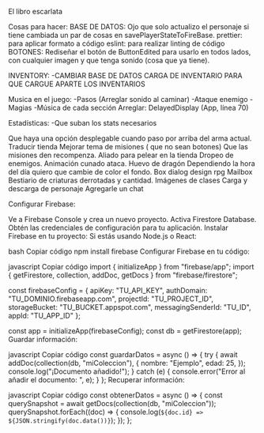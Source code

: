 El libro escarlata

Cosas para hacer:
BASE DE DATOS:
    Ojo que solo actualizo el personaje si tiene cambiada un par de cosas en savePlayerStateToFireBase.
prettier: para aplicar formato a código
eslint: para realizar linting de código
BOTONES:
    Rediseñar el botón de ButtonEdited para usarlo en todos lados, con cualquier imagen y que tenga sonido (cosa que ya tiene).

INVENTORY:
    -CAMBIAR BASE DE DATOS CARGA DE INVENTARIO PARA QUE CARGUE APARTE LOS INVENTARIOS

Musica en el juego:
    -Pasos (Arreglar sonido al caminar)
    -Ataque enemigo
    -Magias
    -Música de cada sección
Arreglar: 
    DelayedDisplay (App, línea 70)

Estadísticas:
    -Que suban los stats necesarios

Que haya una opción desplegable cuando paso por arriba del arma actual.
Traducir tienda
Mejorar tema de misiones ( que no sean botones)
Que las misiones den recompenza.
Aliado para pelear en la tienda
Dropeo de enemigos.
Animación cunado ataca.
Huevo de dragón
Dependiendo la hora del día quiero que cambie de color el fondo.
Box dialog design rpg
Mailbox
Bestiario de criaturas derrotadas y cantidad.
Imágenes de clases
Carga y descarga de personaje
Agregarle un chat



Configurar Firebase:

Ve a Firebase Console y crea un nuevo proyecto.
Activa Firestore Database.
Obtén las credenciales de configuración para tu aplicación.
Instalar Firebase en tu proyecto: Si estás usando Node.js o React:

bash
Copiar código
npm install firebase
Configurar Firebase en tu código:

javascript
Copiar código
import { initializeApp } from "firebase/app";
import { getFirestore, collection, addDoc, getDocs } from "firebase/firestore";

const firebaseConfig = {
    apiKey: "TU_API_KEY",
    authDomain: "TU_DOMINIO.firebaseapp.com",
    projectId: "TU_PROJECT_ID",
    storageBucket: "TU_BUCKET.appspot.com",
    messagingSenderId: "TU_ID",
    appId: "TU_APP_ID"
};

const app = initializeApp(firebaseConfig);
const db = getFirestore(app);
Guardar información:

javascript
Copiar código
const guardarDatos = async () => {
    try {
        await addDoc(collection(db, "miColeccion"), {
            nombre: "Ejemplo",
            edad: 25,
        });
        console.log("¡Documento añadido!");
    } catch (e) {
        console.error("Error al añadir el documento: ", e);
    }
};
Recuperar información:

javascript
Copiar código
const obtenerDatos = async () => {
    const querySnapshot = await getDocs(collection(db, "miColeccion"));
    querySnapshot.forEach((doc) => {
        console.log(`${doc.id} => ${JSON.stringify(doc.data())}`);
    });
};
